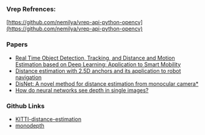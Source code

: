 ### Vrep Refrences:

[https://github.com/nemilya/vrep-api-python-opencv](https://github.com/nemilya/vrep-api-python-opencv)



### Papers

- [Real Time Object Detection, Tracking, and Distance
and Motion Estimation based on Deep Learning:
Application to Smart Mobility](https://hal.archives-ouvertes.fr/hal-02343350/document)       
- [Distance estimation with 2.5D anchors and its application to robot navigation](https://robomechjournal.springeropen.com/articles/10.1186/s40648-018-0119-5)               
- [DisNet: A novel method for distance estimation from monocular
camera*
](https://project.inria.fr/ppniv18/files/2018/10/paper22.pdf) 
- [How do neural networks see depth in single images?](https://arxiv.org/pdf/1905.07005.pdf)



### Github Links

- [KITTI-distance-estimation](https://github.com/harshilpatel312/KITTI-distance-estimation)                    
- [monodepth](https://github.com/mrharicot/monodepth/blob/master/readme.md)

